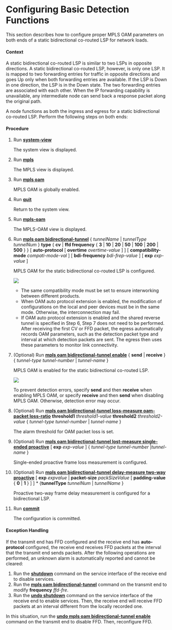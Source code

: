 Configuring Basic Detection Functions
=====================================

This section describes how to configure proper MPLS OAM parameters on both ends of a static bidirectional co-routed LSP for network loads.

#### Context

A static bidirectional co-routed LSP is similar to two LSPs in opposite directions. A static bidirectional co-routed LSP, however, is only one LSP. It is mapped to two forwarding entries for traffic in opposite directions and goes Up only when both forwarding entries are available. If the LSP is Down in one direction, the LSP is in the Down state. The two forwarding entries are associated with each other. When the IP forwarding capability is unavailable, any intermediate node can send back a response packet along the original path.

A node functions as both the ingress and egress for a static bidirectional co-routed LSP. Perform the following steps on both ends:


#### Procedure

1. Run [**system-view**](cmdqueryname=system-view)
   
   
   
   The system view is displayed.
2. Run [**mpls**](cmdqueryname=mpls)
   
   
   
   The MPLS view is displayed.
3. Run [**mpls oam**](cmdqueryname=mpls+oam)
   
   
   
   MPLS OAM is globally enabled.
4. Run [**quit**](cmdqueryname=quit)
   
   
   
   Return to the system view.
5. Run [**mpls-oam**](cmdqueryname=mpls-oam)
   
   
   
   The MPLS-OAM view is displayed.
6. Run [**mpls oam bidirectional-tunnel**](cmdqueryname=mpls+oam+bidirectional-tunnel) { *tunnelName* | *tunnelType* *tunnelNum* } **type** { **cv** | **ffd frequency** { **3** | **10** | **20** | **50** | **100** | **200** | **500** } } [ **auto-protocol** [ **overtime** *overtime-value* ] ] [ **compatibility-mode** *compati-mode-val* ] [ **bdi-frequency** *bdi-frep-value* ] [ **exp** *exp-value* ]
   
   
   
   MPLS OAM for the static bidirectional co-routed LSP is configured.
   
   
   
   ![](../../../../public_sys-resources/note_3.0-en-us.png) 
   * The same compatibility mode must be set to ensure interworking between different products.
   * When OAM auto protocol extension is enabled, the modification of configurations on the local and peer devices must be in the same mode. Otherwise, the interconnection may fail.
   * If OAM auto protocol extension is enabled and the shared reverse tunnel is specified in Step 6, Step 7 does not need to be performed. After receiving the first CV or FFD packet, the egress automatically records OAM parameters, such as the detection packet type and interval at which detection packets are sent. The egress then uses these parameters to monitor link connectivity.
7. (Optional) Run [**mpls oam bidirectional-tunnel enable**](cmdqueryname=mpls+oam+bidirectional-tunnel+enable) { **send** | **receive** } { *tunnel-type* *tunnel-number* | *tunnel-name* }
   
   
   
   MPLS OAM is enabled for the static bidirectional co-routed LSP.
   
   
   
   ![](../../../../public_sys-resources/note_3.0-en-us.png) 
   
   To prevent detection errors, specify **send** and then **receive** when enabling MPLS OAM, or specify **receive** and then **send** when disabling MPLS OAM. Otherwise, detection error may occur.
8. (Optional) Run [**mpls oam bidirectional-tunnel loss-measure oam-packet loss-ratio**](cmdqueryname=mpls+oam+bidirectional-tunnel+loss-measure+oam-packet+loss-ratio)  **threshold1** *threshold1-value* **threshold2** *threshold2-value* { *tunnel-type*  *tunnel-number* | *tunnel-name* }
   
   
   
   The alarm threshold for OAM packet loss is set.
9. (Optional) Run [**mpls oam bidirectional-tunnel lost-measure single-ended proactive**](cmdqueryname=mpls+oam+bidirectional-tunnel+lost-measure+single-ended+proactive) [ **exp** *exp-value* ] { *tunnel-type*  *tunnel-number* |*tunnel-name* }
   
   
   
   Single-ended proactive frame loss measurement is configured.
10. (Optional) Run [**mpls oam bidirectional-tunnel delay-measure two-way proactive**](cmdqueryname=mpls+oam+bidirectional-tunnel+delay-measure+two-way+proactive) [ **exp** *expvalue* | **packet-size** *packSizeValue* [ **padding-value** { **0** | **1** } ] ] \* {**tunnelType** *tunnelNum* | *tunnelName* }
    
    
    
    Proactive two-way frame delay measurement is configured for a bidirectional LSP.
11. Run [**commit**](cmdqueryname=commit)
    
    
    
    The configuration is committed.

#### Exception Handling

If the transmit end has FFD configured and the receive end has **auto-protocol** configured, the receive end receives FFD packets at the interval that the transmit end sends packets. After the following operations are performed, an unknown alarm is automatically reported and cannot be cleared:

1. Run the [**shutdown**](cmdqueryname=shutdown) command on the service interface of the receive end to disable services.
2. Run the [**mpls oam bidirectional-tunnel**](cmdqueryname=mpls+oam+bidirectional-tunnel) command on the transmit end to modify **frequency** *ffd-fre*.
3. Run the [**undo shutdown**](cmdqueryname=undo+shutdown) command on the service interface of the receive end to enable services. Then, the receive end will receive FFD packets at an interval different from the locally recorded one.

In this situation, run the [**undo mpls oam bidirectional-tunnel enable**](cmdqueryname=undo+mpls+oam+bidirectional-tunnel+enable) command on the transmit end to disable FFD. Then, reconfigure FFD.